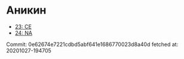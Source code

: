 # Аникин
- [23: CE](23.md)
- [24: NA](24.md)

Commit: 0e62674e7221cdbd5abf641e1686770023d8a40d
 fetched at: 20201027-194705
